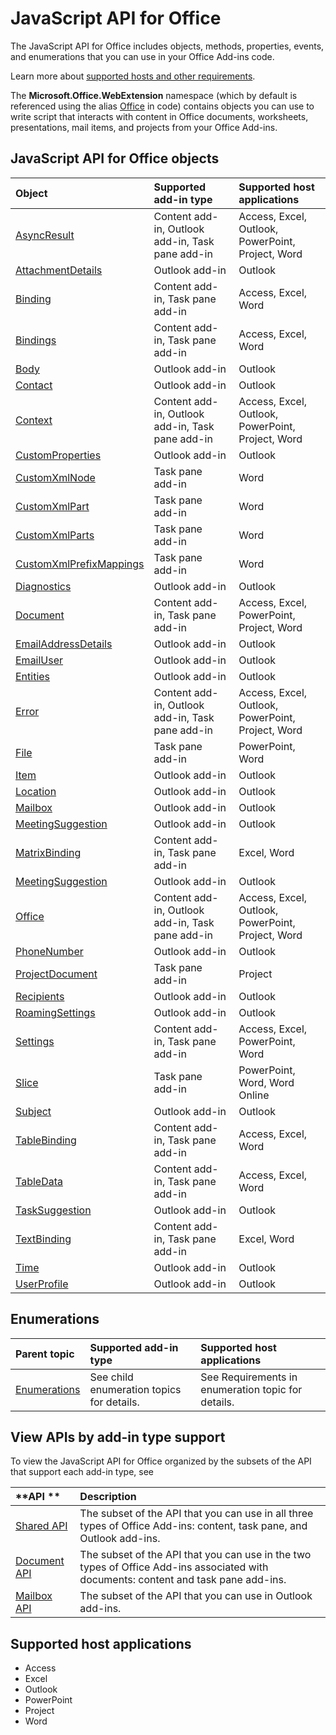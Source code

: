 
# JavaScript API for Office
The JavaScript API for Office includes objects, methods, properties, events, and enumerations that you can use in your Office Add-ins code.

Learn more about [supported hosts and other requirements](../docs/overview/requirements-for-running-office-add-ins.md).

The  **Microsoft.Office.WebExtension** namespace (which by default is referenced using the alias [Office](http://msdn.microsoft.com/library/c490b13d-ee52-4291-af5d-f4a5a11d3af0%28Office.15%29.aspx) in code) contains objects you can use to write script that interacts with content in Office documents, worksheets, presentations, mail items, and projects from your Office Add-ins.
## JavaScript API for Office objects


|**Object**|**Supported add-in type**|**Supported host applications**|
|:-----|:-----|:-----|
|[AsyncResult](http://msdn.microsoft.com/library/540c114f-0398-425c-baf3-7363f2f6bc47%28Office.15%29.aspx)|Content add-in, Outlook add-in, Task pane add-in|Access, Excel, Outlook, PowerPoint, Project, Word|
|[AttachmentDetails](../reference/outlook/simple-types.md)|Outlook add-in|Outlook|
|[Binding](http://msdn.microsoft.com/library/42882642-d22b-47d2-a8d3-3aa8c6a4435e%28Office.15%29.aspx)|Content add-in, Task pane add-in|Access, Excel, Word|
|[Bindings](http://msdn.microsoft.com/library/09979e31-3bfb-45be-adda-0f7cc2db1fe1%28Office.15%29.aspx)|Content add-in, Task pane add-in|Access, Excel, Word|
|[Body](../reference/outlook/Body.md)|Outlook add-in|Outlook|
|[Contact](../reference/outlook/simple-types.md)|Outlook add-in|Outlook|
|[Context](http://msdn.microsoft.com/library/662883d5-b86f-4bdc-99f0-9ee9129ed16c%28Office.15%29.aspx)|Content add-in, Outlook add-in, Task pane add-in |Access, Excel, Outlook, PowerPoint, Project, Word|
|[CustomProperties](../reference/outlook/CustomProperties.md)|Outlook add-in|Outlook|
|[CustomXmlNode](http://msdn.microsoft.com/library/dc1518de-47fa-4108-aab7-04a022724b04%28Office.15%29.aspx)|Task pane add-in|Word|
|[CustomXmlPart](http://msdn.microsoft.com/library/83f0e668-8236-4f2f-a20f-b173a9e3f65f%28Office.15%29.aspx)|Task pane add-in |Word|
|[CustomXmlParts](http://msdn.microsoft.com/library/ba40cd4c-29bb-4f31-875d-6f1382fd1ee8%28Office.15%29.aspx)|Task pane add-in |Word|
|[CustomXmlPrefixMappings](http://msdn.microsoft.com/library/18b9aa8c-83e7-4c2f-8530-6a0ac8ce5535%28Office.15%29.aspx)|Task pane add-in |Word|
|[Diagnostics](http://msdn.microsoft.com/library/8ad6a159-ed07-4b82-8897-a80fd208551b%28Office.15%29.aspx)|Outlook add-in|Outlook|
|[Document](http://msdn.microsoft.com/library/f8859516-cc1f-4b20-a8f3-cee37a983e70%28Office.15%29.aspx)|Content add-in, Task pane add-in|Access, Excel, PowerPoint, Project, Word|
|[EmailAddressDetails](../reference/outlook/simple-types.md)|Outlook add-in|Outlook|
|[EmailUser](../reference/outlook/simple-types.md)|Outlook add-in|Outlook|
|[Entities](../reference/outlook/simple-types.md)|Outlook add-in|Outlook|
|[Error](http://msdn.microsoft.com/library/36d1d048-b888-4bb5-9321-d340bcbc86f4%28Office.15%29.aspx)|Content add-in, Outlook add-in, Task pane add-in|Access, Excel, Outlook, PowerPoint, Project, Word|
|[File](http://msdn.microsoft.com/library/04923ddf-8efa-459f-aed5-d8c06385ca50%28Office.15%29.aspx)|Task pane add-in|PowerPoint, Word|
|[Item](../reference/outlook/Office.context.mailbox.item.md)|Outlook add-in|Outlook|
|[Location](../reference/outlook/Location.md)|Outlook add-in|Outlook|
|[Mailbox](../reference/outlook/Office.context.mailbox.md)|Outlook add-in|Outlook|
|[MeetingSuggestion](../reference/outlook/simple-types.md)|Outlook add-in|Outlook|
|[MatrixBinding](http://msdn.microsoft.com/library/35e8568e-9129-4c00-b30f-d8c3b2555f1e%28Office.15%29.aspx)|Content add-in, Task pane add-in|Excel, Word|
|[MeetingSuggestion](../reference/outlook/simple-types.md)|Outlook add-in|Outlook|
|[Office](http://msdn.microsoft.com/library/c490b13d-ee52-4291-af5d-f4a5a11d3af0%28Office.15%29.aspx)|Content add-in, Outlook add-in, Task pane add-in|Access, Excel, Outlook, PowerPoint, Project, Word|
|[PhoneNumber](../reference/outlook/simple-types.md)|Outlook add-in|Outlook|
|[ProjectDocument](http://msdn.microsoft.com/library/1908af4f-93b9-4859-87e3-06942014fae1%28Office.15%29.aspx)|Task pane add-in |Project|
|[Recipients](../reference/outlook/Recipients.md)|Outlook add-in|Outlook|
|[RoamingSettings](../reference/outlook/RoamingSettings.md)|Outlook add-in|Outlook|
|[Settings](http://msdn.microsoft.com/library/ad733387-a58c-4514-8fc2-53e64fad468d%28Office.15%29.aspx)|Content add-in, Task pane add-in|Access, Excel, PowerPoint, Word|
|[Slice](http://msdn.microsoft.com/library/011b5647-639b-4b06-8625-ba9de01bed4b%28Office.15%29.aspx)|Task pane add-in|PowerPoint, Word, Word Online|
|[Subject](../reference/outlook/Subject.md)|Outlook add-in|Outlook|
|[TableBinding](http://msdn.microsoft.com/library/1508795b-1c70-456c-b3bf-666d40cf8f50%28Office.15%29.aspx)|Content add-in, Task pane add-in|Access, Excel, Word|
|[TableData](http://msdn.microsoft.com/library/2183ea52-5a40-4048-b9a4-7cd66bb0ad5d%28Office.15%29.aspx)|Content add-in, Task pane add-in|Access, Excel, Word|
|[TaskSuggestion](../reference/outlook/simple-types.md)|Outlook add-in|Outlook|
|[TextBinding](http://msdn.microsoft.com/library/6b71b21d-f64d-425c-99d9-c62b2a9969be%28Office.15%29.aspx)|Content add-in, Task pane add-in|Excel, Word|
|[Time](../reference/outlook/Time.md)|Outlook add-in|Outlook|
|[UserProfile](../reference/outlook/Office.context.mailbox.userProfile.md)|Outlook add-in|Outlook|




## Enumerations

|**Parent topic**|**Supported add-in type**|**Supported host applications**|
|:-----|:-----|:-----|
|[Enumerations](http://msdn.microsoft.com/library/eee5e332-6d83-4b58-974d-3abe002f4359%28Office.15%29.aspx)|See child enumeration topics for details.|See Requirements in enumeration topic for details.|

## View APIs by add-in type support

To view the JavaScript API for Office organized by the subsets of the API that support each add-in type, see

|**API **|**Description**|
|:-----|:-----|
|[Shared API](http://msdn.microsoft.com/library/4f21922c-bf0d-4617-9071-9c99413f4977%28Office.15%29.aspx)|The subset of the API that you can use in all three types of Office Add-ins: content, task pane, and Outlook add-ins.|
|[Document API](http://msdn.microsoft.com/library/1bad7bff-2161-46c6-b536-eb4a0608b7ac%28Office.15%29.aspx)|The subset of the API that you can use in the two types of Office Add-ins associated with documents: content and task pane add-ins.|
|[Mailbox API](../reference/outlook/index.md)|The subset of the API that you can use in Outlook add-ins.|

## Supported host applications
* Access
* Excel
* Outlook
* PowerPoint
* Project
* Word
